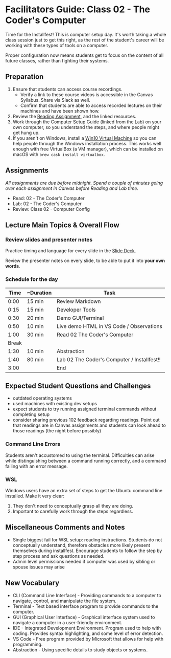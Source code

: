 # Facilitators Guide: Class 02 - The Coder's Computer

Time for the Installfest! This is computer setup day. It's worth taking a whole class session just to get this right, as the rest of the student's career will be working with these types of tools on a computer.

Proper configuration now means students get to focus on the content of all future classes, rather than fighting their systems.

## Preparation

1. Ensure that students can access course recordings.
    - Verify a link to these course videos is accessible in the Canvas Syllabus. Share via Slack as well.
    - Confirm that students are able to access recorded lectures on their machines and have been shown how.
1. Review the [Reading Assignment](../DISCUSSION.md), and the linked resources.
1. Work through the Computer Setup Guide (linked from the Lab) on your own computer, so you understand the steps, and where people might get hung up.
1. If you aren't on Windows, install a [Win10 Virtual Machine](https://developer.microsoft.com/en-us/microsoft-edge/tools/vms/) so you can help people through the Windows installation process. This works well enough with free VirtualBox (a VM manager), which can be installed on macOS with `brew cask install virtualbox`.

## Assignments

*All assignments are due before midnight. Spend a couple of minutes going over each assignment in Canvas before Reading and Lab time.*

- Read: 02 - The Coder's Computer
- Lab: 02 - The Coder's Computer
- Review: Class 02 - Computer Config

## Lecture Main Topics & Overall Flow

### Review slides and presenter notes

Practice timing and language for every slide in the [Slide Deck](https://docs.google.com/presentation/d/1A5HceeyBY6iZ-yEidix8lI2JLQViYxFbNK8Ij2UWgHs/edit).

Review the presenter notes on every slide, to be able to put it into **your own words**.

### Schedule for the day

|  Time  |  ~Duration|   Task                                      |
|---     |---        |---                                          |
|  0:00  |  15 min   |  Review Markdown                            |
|  0:15  |  15 min   |  Developer Tools                            |
|  0:30  |  20 min   |  Demo GUI/Terminal                          |
|  0:50  |  10 min   |  Live demo HTML in VS Code / Observations   |
|  1:00  |  30 min   |  Read 02 The Coder's Computer               |
|  Break |           |                                             |
|  1:30  |  10 min   |  Abstraction                                |
|  1:40  |  80 min   |  Lab 02 The Coder's Computer / Installfest!!|
|  3:00  |           |  End                                        |

## Expected Student Questions and Challenges

- outdated operating systems
- used machines with existing dev setups
- expect students to try running assigned terminal commands without completing setup
- consider sharing previous 102 feedback regarding readings.  Point out that readings are in Canvas assignments and students can look ahead to those readings (the night before possibly)

### Command Line Errors

Students aren't accustomed to using the terminal.  Difficulties can arise while distinguishing between a command running correctly, and a command failing with an error message.

### WSL

Windows users have an extra set of steps to get the Ubuntu command line installed. Make it very clear:

1. They don't need to conceptually grasp all they are doing.
2. Important to carefully work through the steps regardless.

## Miscellaneous Comments and Notes

- Single biggest fail for WSL setup: reading instructions.  Students do not conceptually understand, therefore obstacles more likely present themselves during installfest. Encourage students to follow the step by step process and ask questions as needed.
- Admin level permissions needed if computer was used by sibling or spouse issues may arise

## New Vocabulary

- CLI (Command Line Interface) - Providing commands to a computer to navigate, control, and manipulate the file system.
- Terminal - Text based interface program to provide commands to the computer.
- GUI (Graphical User Interface) - Graphical interface system used to navigate a computer in a user-friendly environment.
- IDE - Integrated Development Environment. Program used to help with coding.  Provides syntax highlighting, and some level of error detection.
- VS Code - Free program provided by Microsoft that allows for help with programming.
- Abstraction - Using specific details to study objects or systems.
